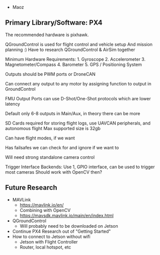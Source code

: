 - Maoz

## Primary Library/Software: PX4

The recommended hardware is pixhawk.

QGroundControl is used for flight control and vehicle setup
    And mission planning :)
    Have to research QGroundControl & AirSim together

Minimum Hardware Requirements:
    1. Gyroscope
    2. Accelerometer
    3. Magnetometer/Compass
    4. Barometer
    5. GPS / Positioning System

Outputs should be PWM ports or DroneCAN

Can connect any output to any motor by assigning function to output in GroundControl

FMU Output Ports can use D-Shot/One-Shot protocols which are lower latency

Default only 6-8 outputs in Main/Aux, in theory there can be more

SD Cards required for storing flight logs, use UAVCAN peripherals, and autonomous flight
    Max supported size is 32gb

Can have flight modes, if we want

Has failsafes we can check for and ignore if we want to

Will need strong standalone camera control

Trigger Interface Backends: Use 1, GPIO interface, can be used to trigger most cameras
    Should work with OpenCV then?

## Future Research
- MAVLink
    - https://mavlink.io/en/
    - Combining with OpenCV
    - https://mavsdk.mavlink.io/main/en/index.html
- QGroundControl
    - Will probably need to be downloaded on Jetson
- Continue PX4 Research out of "Getting Started"
- How to connect to Jetson without wifi
    - Jetson with Flight Controller
    - Router, local hotspot, etc